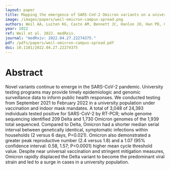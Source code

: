 ```yaml
---
layout: paper
title: Mapping the emergence of SARS-CoV-2 Omicron variants on a university campus
image: /images/papers/weil-omicron-campus-spread.png
authors: Weil AA, Luiten KG, Casto AM, Bennett JC, Hanlon JO, Han PD, Gamboa L, McDermot E, Truong M, Gottlieb GS, Acker Z, Caitlin R Wolf, Magedson A, Chow EJ, Lo NK, Pothan LC, McDonald D, Wright T, McCaffrey K, Figgins MD, Englund JA, Boeckh M, Lockwood CM, Nickerson DA, Shendure J, Bedford T, Hughes JP, Starita LM, Chu HY.
year: 2022
ref: Weil et al. 2022. medRxiv.
journal: "medRxiv: 2022.04.27.22274375."
pdf: /pdfs/papers/weil-omicron-campus-spread.pdf
doi: 10.1101/2022.04.27.22274375
---
```


# Abstract

Novel variants continue to emerge in the SARS-CoV-2 pandemic. University testing programs may provide timely epidemiologic and genomic surveillance data to inform public health responses. We conducted testing from September 2021 to February 2022 in a university population under vaccination and indoor mask mandates. A total of 3,048 of 24,393 individuals tested positive for SARS-CoV-2 by RT-PCR; whole genome sequencing identified 209 Delta and 1,730 Omicron genomes of the 1,939 total sequenced. Compared to Delta, Omicron had a shorter median serial interval between genetically identical, symptomatic infections within households (2 versus 6 days, P=0.021). Omicron also demonstrated a greater peak reproductive number (2.4 versus 1.8) and a 1.07 (95% confidence interval: 0.58, 1.57; P<0.0001) higher mean cycle threshold value. Despite near universal vaccination and stringent mitigation measures, Omicron rapidly displaced the Delta variant to become the predominant viral strain and led to a surge in cases in a university population.

